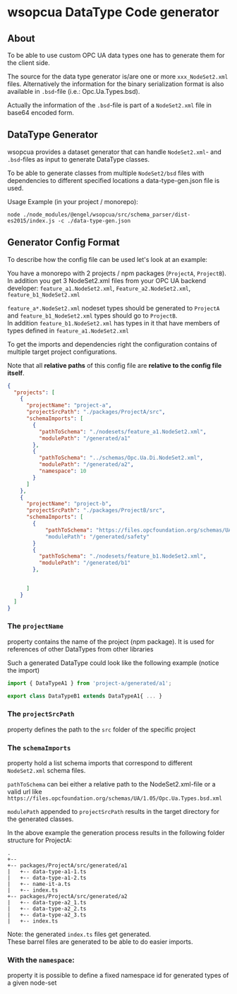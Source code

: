 # wsopcua DataType Code generator

## About

To be able to use custom OPC UA data types one has to generate them for the client side.

The source for the data type generator is/are one or more `xxx_NodeSet2.xml` files.
Alternatively the information for the binary serialization format is
also available in `.bsd`-file (i.e.: Opc.Ua.Types.bsd).

Actually the information of the `.bsd`-file is part of a `NodeSet2.xml` file in base64 encoded form.

## DataType Generator

wsopcua provides a dataset generator that can handle `NodeSet2.xml`- and `.bsd`-files as input to generate DataType classes.

To be able to generate classes from multiple `NodeSet2/bsd` files with
dependencies to different specified locations a data-type-gen.json file is used.

Usage Example (in your project / monorepo):

```shell
node ./node_modules/@engel/wsopcua/src/schema_parser/dist-es2015/index.js -c ./data-type-gen.json
```

## Generator Config Format

To describe how the config file can be used let's look at an example:

You have a monorepo with 2 projects / npm packages (`ProjectA`, `ProjectB`).
In addition you get 3 NodeSet2.xml files from your OPC UA backend developer: `feature_a1.NodeSet2.xml`, `Feature_a2.NodeSet2.xml`,
`feature_b1_NodeSet2.xml`

`feature_a*.NodeSet2.xml` nodeset types should be generated to `ProjectA` and `feature_b1_NodeSet2.xml` types should go to `ProjectB`.  
In addition `feature_b1.NodeSet2.xml` has types in it that have members of types defined in `feature_a1.NodeSet2.xml`

To get the imports and dependencies right the configuration contains of multiple target project configurations.

Note that all <b>relative paths</b> of this config file are <b>relative to the config file itself</b>.

```json
{
  "projects": [
    {
      "projectName": "project-a",
      "projectSrcPath": "./packages/ProjectA/src",
      "schemaImports": [
        {
          "pathToSchema": "./nodesets/feature_a1.NodeSet2.xml",
          "modulePath": "/generated/a1"
        },
        {
          "pathToSchema": "../schemas/Opc.Ua.Di.NodeSet2.xml",
          "modulePath": "/generated/a2",
          "namespace": 10
        }
      ]
    },
    {
      "projectName": "project-b",
      "projectSrcPath": "./packages/ProjectB/src",
      "schemaImports": [
        {
            "pathToSchema": "https://files.opcfoundation.org/schemas/UA/1.05/Opc.Ua.Safety.NodeSet2.xml"
            "modulePath": "/generated/safety"
        }
        {
          "pathToSchema": "./nodesets/feature_b1.NodeSet2.xml",
          "modulePath": "/generated/b1"
        },


      ]
    }
  ]
}
```

### The `projectName`

property contains the name of the project (npm package).
It is used for references of other DataTypes from other libraries

Such a generated DataType could look like the following example (notice the import)

```typescript
import { DataTypeA1 } from 'project-a/generated/a1';

export class DataTypeB1 extends DataTypeA1{ ... }
```

### The `projectSrcPath`

property defines the path to the `src` folder of the specific project

### The `schemaImports`

property hold a list schema imports that correspond to different `NodeSet2.xml` schema files.

`pathToSchema` can bei either a relative path to the NodeSet2.xml-file or a valid url like `https://files.opcfoundation.org/schemas/UA/1.05/Opc.Ua.Types.bsd.xml`

`modulePath` appended to `projectSrcPath` results in the target directory for
the generated classes.

In the above example the generation process results in the following folder structure
for ProjectA:

```
.
+--
+-- packages/ProjectA/src/generated/a1
|   +-- data-type-a1-1.ts
|   +-- data-type-a1-2.ts
|   +-- name-it-a.ts
|   +-- index.ts
+-- packages/ProjectA/src/generated/a2
|   +-- data-type-a2_1.ts
|   +-- data-type-a2_2.ts
|   +-- data-type-a2_3.ts
|   +-- index.ts
```

Note: the generated `index.ts` files get generated.  
These barrel files are generated to be able to do easier imports.

### With the `namespace`:

property it is possible to define a fixed namespace id for generated types of a given node-set
